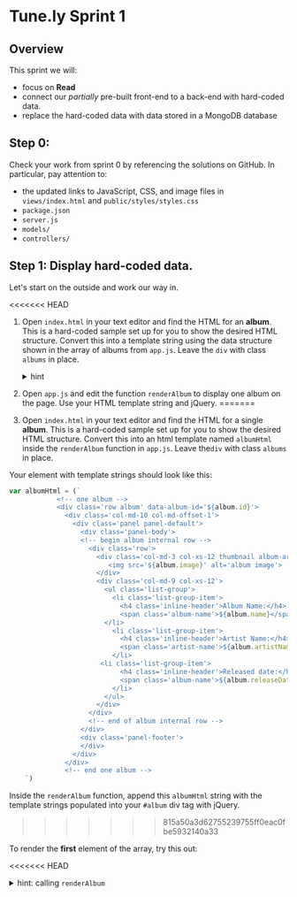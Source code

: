 # Tune.ly Sprint 1

## Overview

This sprint we will:
* focus on **Read**
* connect our _partially_ pre-built front-end to a back-end with hard-coded data.
* replace the hard-coded data with data stored in a MongoDB database


## Step 0:

Check your work from sprint 0 by referencing the solutions on GitHub. In particular, pay attention to:

* the updated links to JavaScript, CSS, and image files in `views/index.html` and `public/styles/styles.css`
* `package.json`
* `server.js`
* `models/`
* `controllers/`

## Step 1: Display hard-coded data.

Let's start on the outside and work our way in.  

<<<<<<< HEAD
1. Open `index.html` in your text editor and find the HTML for an **album**.  This is a hard-coded sample set up for you to show the desired HTML structure.  Convert this into a template string using the data structure shown in the array of albums from `app.js`. Leave the `div` with class `albums` in place.

    <details><summary>hint</summary>You'll need to replace the hardcoded sample data with appropriate attribute placeholders.  (You can find the correct attributes in the array of objects provided in `app.js`.) Remember the template string syntax for a variable whose value will be inserted later: <code>`${variableName}`</code>. </details>

1. Open `app.js` and edit the function `renderAlbum` to display one album on the page.  Use your HTML template string and jQuery.
=======
1. Open `index.html` in your text editor and find the HTML for a single **album**.  This is a hard-coded sample set up for you to show the desired HTML structure.  Convert this into an html template named `albumHtml` inside the `renderAlbum` function in `app.js`. Leave the`div` with class `albums` in place.

Your element with template strings should look like this:
  
  
```javascript  
var albumHtml = (`
            <!-- one album -->
            <div class='row album' data-album-id='${album.id}'>
              <div class='col-md-10 col-md-offset-1'>
                <div class='panel panel-default'>
                  <div class='panel-body'>
                  <!-- begin album internal row -->
                    <div class='row'>
                      <div class='col-md-3 col-xs-12 thumbnail album-art'>
                         <img src='${album.image}' alt='album image'>
                      </div>
                      <div class='col-md-9 col-xs-12'>
                        <ul class='list-group'>
                          <li class='list-group-item'>
                            <h4 class='inline-header'>Album Name:</h4>
                            <span class='album-name'>${album.name}</span>
                        </li>
                          <li class='list-group-item'>
                            <h4 class='inline-header'>Artist Name:</h4>
                            <span class='artist-name'>${album.artistName}</span>
                          </li>
                       <li class='list-group-item'>
                            <h4 class='inline-header'>Released date:</h4>
                            <span class='album-name'>${album.releaseDate}</span>
                          </li>
                        </ul>
                      </div>
                    </div>
                    <!-- end of album internal row -->
                  </div>
                  <div class='panel-footer'>
                  </div>
                </div>
              </div>
              <!-- end one album -->
    `)

```
Inside the `renderAlbum` function, append this `albumHtml` string with the template strings populated  into your `#album` div tag with jQuery.

>>>>>>> 815a50a3d62755239755ff0eac0fbe5932140a33

To render the **first** element of the array, try this out:

<<<<<<< HEAD
    <details><summary>hint: calling `renderAlbum`</summary>

    ```js
    $(document).ready(function() {
      console.log('app.js loaded!');
      renderAlbum(sampleAlbums[0]);
    });
    ```

    </details>
=======

  ```js
  $(document).ready(function() {
    console.log('app.js loaded!');
    renderAlbum(sampleAlbums[0]);
  });
  ```
>>>>>>> 815a50a3d62755239755ff0eac0fbe5932140a33




<<<<<<< HEAD
    At this point you should see all the hard-coded albums from `app.js`'s `sampleAlbums` rendered on page.
=======
>>>>>>> 815a50a3d62755239755ff0eac0fbe5932140a33

1. Now, we're going to break this piece of code again, with the intention of fixing it by improving our server side routes. **Add an AJAX call** that will GET all of the albums from the path `/api/albums`. Upon a successful response from the server, this AJAX call should render the data to the page.

<<<<<<< HEAD
  <details><summary>Click to see how to request and render all of the albums with a template string</summary>

  ```js
  $(document).ready(function() {
    console.log('app.js loaded!');

    // make a get request for all albums
    $.ajax({
      method: 'GET',
      url: '/api/albums',
      success: handleSuccess,
      error: handleError
    });
  });

  function handleSuccess (albums) {
    albums.forEach(function(album) {
      renderAlbum(album);
    });
  };

  function handleError(err){
    console.log('There has been an error: ', err);
  }

  // this function takes in a single album and renders it to the page
  function renderAlbum(album) {
    console.log('rendering album', album);
    var htmlToAppend = (`
      <div class='row'>
        <div class="col-md-3 col-xs-12 thumbnail album-art">
          <img src="images/800x800.png" alt="album image">
        </div>

        <div class="col-md-9 col-xs-12">
          <ul class="list-group">
            <li class="list-group-item">
              <h4 class='inline-header'>Album Name:</h4>
              <span class='album-name'>${album.name}</span>
            </li>

            <li class="list-group-item">
              <h4 class='inline-header'>Artist Name:</h4>
              <span class='artist-name'>${album.artistName}</span>
            </li>

            <li class="list-group-item">
              <h4 class='inline-header'>Released date:</h4>
              <span class='album-releaseDate'>${album.releaseDate}</span>
            </li>
          </ul>
        </div>

      </div>
    `);

    $('#albums').prepend(htmlToAppend);
  };
  ```
=======


## Step 1.5: Rendering all the albums.

1. Update your code to use **all** the sample albums in the `sampleAlbums` array by rendering each one individually and adding it to the page.  Try to use `sampleAlbums.forEach` to call `renderAlbum` on each album. 


At this point you should see all the hard-coded albums from `app.js`'s `sampleAlbums` rendered on page, and the original hard-coded album should be gone.  
>>>>>>> 815a50a3d62755239755ff0eac0fbe5932140a33

  </details>

Because the GET `/api/albums` route isn't configured yet, our site won't display data anymore. You should now see an error in your console:

![image](https://cloud.githubusercontent.com/assets/6520345/21326987/da46d312-c5e1-11e6-90ee-d352bdd65a4e.png)

Let's fix it by working on the server side to get that route working!


## Step 2: Albums Index

We're going to add the following _index_ api route on our server:

```
GET /api/albums
```

To better organize this app, we're going to be using "controllers" to separate out logic for different _resources_ (different kinds of data we store).  That means that when you create a route like `/api/albums/:id`, you'll put the server code to handle that in a separate file, grouped with all the other handlers for routes dealing with the albums resource.  

We'll use the module pattern to make these "controller" functions available in the server.  See also: [big explanation about controllers and the module pattern!](controllers_example.md).  

1. In `server.js`, you'll see a line that `require`s the controllers directory. Take a look at  `controllers/index.js` and `controllers/albumsController.js`.

1. Back in `server.js`, create a new route for `GET`  `/api/albums`.  Based on the controller pattern we'll use, this route's callback should be `controllers.albums.index`.

1. In `controllers/albumsController.js`, fill in the `index` function so that it returns all albums from the hard-coded data in this file.

1. Update the `index` function to respond with JSON for all the albums.

1. The `$.ajax` call in `app.js` should be functional now! Check in the browser to see that your server-side data is rendering and that the error messages aren't showing up anymore.

## Step 3: Database Setup

1. If you haven't yet, use `npm` to install `mongoose`.  Save it as a dependency of your project with `--save`.

1. In `models/album.js`, add a schema and a model for our albums.  Determine the attributes and data types for the schema based on the sample data we've been using.

1. Export the `Album` model in `models/album.js`.

1. Require the `Album` model in `models/index.js`.  Then add it into the `exports` object for `models/index.js`. Inside the `exports` object, the key should be "Album" and the value should be the `Album` model.


  <details><summary>click to see a completed `models/albums.js`</summary>

  ```js
  //models/album.js
  var AlbumSchema = new Schema({
    artistName: String,
    name: String,
    releaseDate: String,
    genres: [ String ]
  });

  var Album = mongoose.model('Album', AlbumSchema);

  module.exports = Album;
  ```

  </details>

  <details><summary>click to see a completed `models/index.js`</summary>

  ```js
  module.exports.Album = require("./album.js");
  ```

  </details>


## Step 4: Seeding the database.

1. Move the hard-coded album data from `controllers/albumControllers.js` into `seed.js`.  You'll note there's already an empty variable there for you to use.  

1. Strip out the pre-coded `_id` properties, as MongoDB will take care of creating these for us.

1. Make sure `mongod` is running in a tab of your terminal.

1. Run `node seed.js`.

1. Resolve any errors you encounter.

<details><summary>hint: `error connect ECONNREFUSED`</summary>
If you see an error like:

```
process.nextTick(function() { throw err; })
                              ^
Error: connect ECONNREFUSED 127.0.0.1:27017
```

This error usually means that `mongod` is not running.
</details>


## Step 5: Working with database data.

Now that the database is seeded, let's transition to using the database in our `/api/albums` route.

1. Delete the hard-coded server data in `controllers/albumsController.js`.

1. Require `./models` in `controllers/albumsController.js`.

1. Edit the current function `index` so that it accesses the database and pulls out all albums.

1. Verify that you're getting the right data on your home page now.  Your AJAX should still work. If the attribute names in the data have changed at all, you'll have to resolve that.

<details><summary>hint: requiring `./models`</summary>

```js
var db = require('./models');
```
</details>

## Sprint 1 Conclusion

**If you're stuck, take a look at the solutions branch for sprint 1**

If you've made it this far, then you've created an API that has an index route at `GET` `/api/albums`.

The app has a single-page view that makes a GET request to the API with AJAX and renders the information.  Our data is being **R**ead from the database by the server.

This completes the **Read** component of our **CRUD** app, for the moment.

**Good job!**
